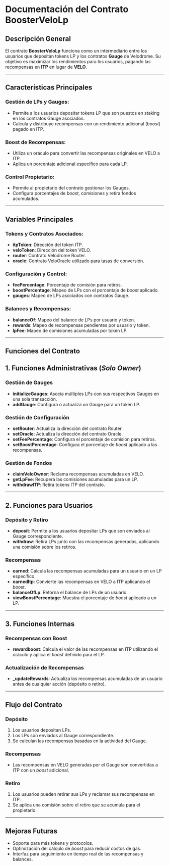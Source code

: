 # Documentación del Contrato BoosterVeloLp

## Descripción General
El contrato **BoosterVeloLp** funciona como un intermediario entre los usuarios que depositan tokens LP y los contratos **Gauge** de Velodrome. Su objetivo es maximizar los rendimientos para los usuarios, pagando las recompensas en **ITP** en lugar de **VELO**.

---

## Características Principales

### Gestión de LPs y Gauges:
- Permite a los usuarios depositar tokens LP que son puestos en staking en los contratos Gauge asociados.
- Calcula y distribuye recompensas con un rendimiento adicional (*boost*) pagado en ITP.

### Boost de Recompensas:
- Utiliza un oráculo para convertir las recompensas originales en VELO a ITP.
- Aplica un porcentaje adicional específico para cada LP.

### Control Propietario:
- Permite al propietario del contrato gestionar los Gauges.
- Configura porcentajes de *boost*, comisiones y retira fondos acumulados.

---

## Variables Principales

### Tokens y Contratos Asociados:
- **itpToken**: Dirección del token ITP.
- **veloToken**: Dirección del token VELO.
- **router**: Contrato Velodrome Router.
- **oracle**: Contrato VeloOracle utilizado para tasas de conversión.

### Configuración y Control:
- **feePercentage**: Porcentaje de comisión para retiros.
- **boostPercentage**: Mapeo de LPs con el porcentaje de *boost* aplicado.
- **gauges**: Mapeo de LPs asociados con contratos Gauge.

### Balances y Recompensas:
- **balanceOf**: Mapeo del balance de LPs por usuario y token.
- **rewards**: Mapeo de recompensas pendientes por usuario y token.
- **lpFee**: Mapeo de comisiones acumuladas por token LP.

---

## Funciones del Contrato



## 1. Funciones Administrativas (*Solo Owner*)

### Gestión de Gauges
- **initializeGauges**: Asocia múltiples LPs con sus respectivos Gauges en una sola transacción.
- **addGauge**: Configura o actualiza un Gauge para un token LP.

### Gestión de Configuración
- **setRouter**: Actualiza la dirección del contrato Router.
- **setOracle**: Actualiza la dirección del contrato Oracle.
- **setFeePercentage**: Configura el porcentaje de comisión para retiros.
- **setBoostPercentage**: Configura el porcentaje de *boost* aplicado a las recompensas.

### Gestión de Fondos
- **claimVeloOwner**: Reclama recompensas acumuladas en VELO.
- **getLpFee**: Recupera las comisiones acumuladas para un LP.
- **withdrawITP**: Retira tokens ITP del contrato.

---

## 2. Funciones para Usuarios

### Depósito y Retiro
- **deposit**: Permite a los usuarios depositar LPs que son enviados al Gauge correspondiente.
- **withdraw**: Retira LPs junto con las recompensas generadas, aplicando una comisión sobre los retiros.

### Recompensas
- **earned**: Calcula las recompensas acumuladas para un usuario en un LP específico.
- **earnedItp**: Convierte las recompensas en VELO a ITP aplicando el *boost*.
- **balanceOfLp**: Retorna el balance de LPs de un usuario.
- **viewBoostPercentage**: Muestra el porcentaje de *boost* aplicado a un LP.

---

## 3. Funciones Internas

### Recompensas con Boost
- **rewardboost**: Calcula el valor de las recompensas en ITP utilizando el oráculo y aplica el *boost* definido para el LP.

### Actualización de Recompensas
- **_updateRewards**: Actualiza las recompensas acumuladas de un usuario antes de cualquier acción (depósito o retiro).

---


## Flujo del Contrato

### Depósito
1. Los usuarios depositan LPs.
2. Los LPs son enviados al Gauge correspondiente.
3. Se calculan las recompensas basadas en la actividad del Gauge.

### Recompensas
- Las recompensas en VELO generadas por el Gauge son convertidas a ITP con un *boost* adicional.

### Retiro
1. Los usuarios pueden retirar sus LPs y reclamar sus recompensas en ITP.
2. Se aplica una comisión sobre el retiro que se acumula para el propietario.

---

## Mejoras Futuras

- Soporte para más tokens y protocolos.
- Optimización del cálculo de *boost* para reducir costos de gas.
- Interfaz para seguimiento en tiempo real de las recompensas y balances.


